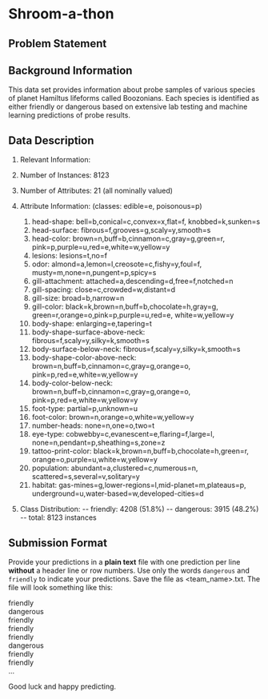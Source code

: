 # Shroom-a-thon

## Problem Statement

## Background Information

This data set provides information about probe samples of various species of planet Hamiltus lifeforms called Boozonians.  Each species is  identified as either friendly or dangerous based on extensive lab testing and machine learning predictions of probe results.

## Data Description
1. Relevant Information:
    
2. Number of Instances: 8123

3. Number of Attributes: 21 (all nominally valued)

4. Attribute Information: (classes: edible=e, poisonous=p)
     1. head-shape:                bell=b,conical=c,convex=x,flat=f,
                                  knobbed=k,sunken=s
     2. head-surface:              fibrous=f,grooves=g,scaly=y,smooth=s
     3. head-color:                brown=n,buff=b,cinnamon=c,gray=g,green=r,
                                  pink=p,purple=u,red=e,white=w,yellow=y
     4. lesions:                  lesions=t,no=f
     5. odor:                     almond=a,lemon=l,creosote=c,fishy=y,foul=f,
                                  musty=m,none=n,pungent=p,spicy=s
     6. gill-attachment:          attached=a,descending=d,free=f,notched=n
     7. gill-spacing:             close=c,crowded=w,distant=d
     8. gill-size:                broad=b,narrow=n
     9. gill-color:               black=k,brown=n,buff=b,chocolate=h,gray=g,
                                  green=r,orange=o,pink=p,purple=u,red=e,
                                  white=w,yellow=y
    10. body-shape:              enlarging=e,tapering=t
    11. body-shape-surface-above-neck: fibrous=f,scaly=y,silky=k,smooth=s
    12. body-surface-below-neck:  fibrous=f,scaly=y,silky=k,smooth=s
    13. body-shape-color-above-neck:   brown=n,buff=b,cinnamon=c,gray=g,orange=o,
                                  pink=p,red=e,white=w,yellow=y
    14. body-color-below-neck:    brown=n,buff=b,cinnamon=c,gray=g,orange=o,
                                  pink=p,red=e,white=w,yellow=y
    15. foot-type:                partial=p,unknown=u
    16. foot-color:               brown=n,orange=o,white=w,yellow=y
    17. number-heads:             none=n,one=o,two=t
    18. eye-type:                cobwebby=c,evanescent=e,flaring=f,large=l,
                                  none=n,pendant=p,sheathing=s,zone=z
    19. tattoo-print-color:       black=k,brown=n,buff=b,chocolate=h,green=r,
                                  orange=o,purple=u,white=w,yellow=y
    20. population:               abundant=a,clustered=c,numerous=n,
                                  scattered=s,several=v,solitary=y
    21. habitat:                  gas-mines=g,lower-regions=l,mid-planet=m,plateaus=p,
                                  underground=u,water-based=w,developed-cities=d

5. Class Distribution: 
    --  friendly: 4208 (51.8%)
    -- dangerous: 3915 (48.2%)
    --     total: 8123 instances

## Submission Format
Provide your predictions in a __plain text__ file with one prediction per line __without__ a header line or row numbers. Use only the words `dangerous` and `friendly` to indicate your predictions. Save the file as <team_name>.txt.  The file will look something like this:

friendly  
dangerous  
friendly  
friendly  
friendly  
dangerous  
friendly  
friendly  
...  


Good luck and happy predicting.